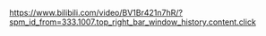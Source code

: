 https://www.bilibili.com/video/BV1Br421n7hR/?spm_id_from=333.1007.top_right_bar_window_history.content.click
